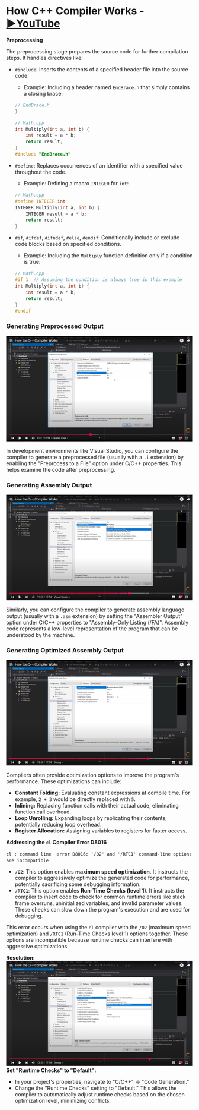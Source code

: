 # How C++ Compiler Works - [▶️YouTube](https://www.youtube.com/watch?v=3tIqpEmWMLI&list=PLlrATfBNZ98dudnM48yfGUldqGD0S4FFb&index=6)

**Preprocessing**

The preprocessing stage prepares the source code for further compilation steps. It handles directives like:

- `#include`: Inserts the contents of a specified header file into the source code.
    - Example: Including a header named `EndBrace.h` that simply contains a closing brace:

    ```cpp
    // EndBrace.h
    }
    ```

    ```cpp
    // Math.cpp
    int Multiply(int a, int b) {
        int result = a * b;
        return result;
    }
    #include "EndBrace.h"
    ```

- `#define`: Replaces occurrences of an identifier with a specified value throughout the code.
    - Example: Defining a macro `INTEGER` for `int`:

    ```cpp
    // Math.cpp
    #define INTEGER int
    INTEGER Multiply(int a, int b) {
        INTEGER result = a * b;
        return result;
    }
    ```

- `#if`, `#ifdef`, `#ifndef`, `#else`, `#endif`: Conditionally include or exclude code blocks based on specified conditions.
    - Example: Including the `Multiply` function definition only if a condition is true:

    ```cpp
    // Math.cpp
    #if 1  // Assuming the condition is always true in this example
    int Multiply(int a, int b) {
        int result = a * b;
        return result;
    }
    #endif
    ```

### **Generating Preprocessed Output**

![Generate Preprocesed Output](img-data/02/image.png)

In development environments like Visual Studio, you can configure the compiler to generate a preprocessed file (usually with a `.i` extension) by enabling the "Preprocess to a File" option under C/C++ properties. This helps examine the code after preprocessing.

### **Generating Assembly Output**

![Generate Assembly Output](img-data/02/image-1.png)

Similarly, you can configure the compiler to generate assembly language output (usually with a `.asm` extension) by setting the "Assembler Output" option under C/C++ properties to "Assembly-Only Listing (/FA)". Assembly code represents a low-level representation of the program that can be understood by the machine.

### **Generating Optimized Assembly Output**

![Generate Optimized Assembly Output](img-data/02/image-2.png)

Compilers often provide optimization options to improve the program's performance. These optimizations can include:

- **Constant Folding:** Evaluating constant expressions at compile time. For example, `2 + 3` would be directly replaced with `5`.
- **Inlining:** Replacing function calls with their actual code, eliminating function call overhead.
- **Loop Unrolling:** Expanding loops by replicating their contents, potentially reducing loop overhead.
- **Register Allocation:** Assigning variables to registers for faster access.


**Addressing the `cl` Compiler Error D8016**

`cl : command line  error D8016: '/O2' and '/RTC1' command-line options are incompatible`

* **`/O2`**: This option enables **maximum speed optimization**. It instructs the compiler to aggressively optimize the generated code for performance, potentially sacrificing some debugging information.
* **`/RTC1`**: This option enables **Run-Time Checks (level 1)**. It instructs the compiler to insert code to check for common runtime errors like stack frame overruns, uninitialized variables, and invalid parameter values. These checks can slow down the program's execution and are used for debugging.

This error occurs when using the `cl` compiler with the `/O2` (maximum speed optimization) and `/RTC1` (Run-Time Checks level 1) options together. These options are incompatible because runtime checks can interfere with aggressive optimizations.

**Resolution:**
![alt text](img-data/02/image-3.png)
 **Set "Runtime Checks" to "Default":**
   - In your project's properties, navigate to "C/C++" -> "Code Generation."
   - Change the "Runtime Checks" setting to "Default." This allows the compiler to automatically adjust runtime checks based on the chosen optimization level, minimizing conflicts.
